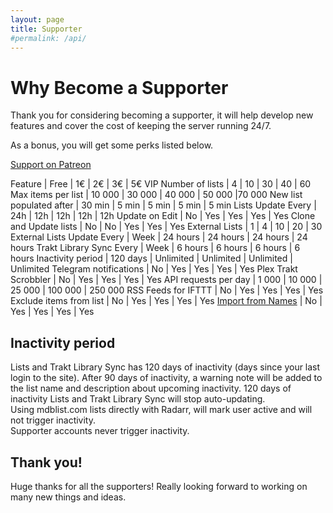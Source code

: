 ```yaml
---
layout: page
title: Supporter
#permalink: /api/
---
```


# Why Become a Supporter

Thank you for considering becoming a supporter, it will help develop new features and cover the cost of keeping the server running 24/7.

As a bonus, you will get some perks listed below.

[Support on Patreon](https://www.patreon.com/mdblist)

Feature | Free | 1€ | 2€ | 3€ | 5€ VIP
Number of lists | 4 | 10 | 30 | 40 | 60
Max items per list | 10 000 | 30 000 | 40 000 | 50 000 |70 000
New list populated after | 30 min | 5 min | 5 min | 5 min | 5 min
Lists Update Every | 24h | 12h | 12h | 12h | 12h
Update on Edit | No | Yes | Yes | Yes | Yes
Clone and Update lists | No | No | Yes | Yes | Yes
External Lists | 1 | 4 | 10 | 20 | 30
External Lists Update Every | Week | 24 hours | 24 hours | 24 hours | 24 hours
Trakt Library Sync Every | Week | 6 hours | 6 hours | 6 hours | 6 hours
Inactivity period | 120 days | Unlimited | Unlimited | Unlimited | Unlimited
Telegram notifications | No | Yes | Yes | Yes | Yes
Plex Trakt Scrobbler | No | Yes | Yes | Yes | Yes
API requests per day | 1 000 | 10 000 | 25 000 | 100 000 | 250 000
RSS Feeds for IFTTT | No | Yes | Yes | Yes | Yes
Exclude items from list | No | Yes | Yes | Yes | Yes
[Import from Names](import_from_names) | No | Yes | Yes | Yes | Yes

## Inactivity period
Lists and Trakt Library Sync has 120 days of inactivity (days since your last login to the site). After 90 days of inactivity, a warning note will be added to the list name and description about upcoming inactivity. 120 days of inactivity Lists and Trakt Library Sync will stop auto-updating.  
Using mdblist.com lists directly with Radarr, will mark user active and will not trigger inactivity.  
Supporter accounts never trigger inactivity.

## Thank you!

Huge thanks for all the supporters! Really looking forward to working on many new things and ideas.